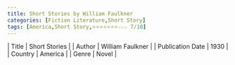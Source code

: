 ```yaml
---
title: Short Stories by William Faulkner
categories: [Fiction Literature,Short Story]
tags: [America,Short Story,⭐⭐⭐⭐⭐⭐⭐☆☆☆ 7/10]
---
```

        
| Title | Short Stories  |
| Author |  William Faulkner  |
| Publication Date | 1930   |
| Country | America |
| Genre | Novel  |
        